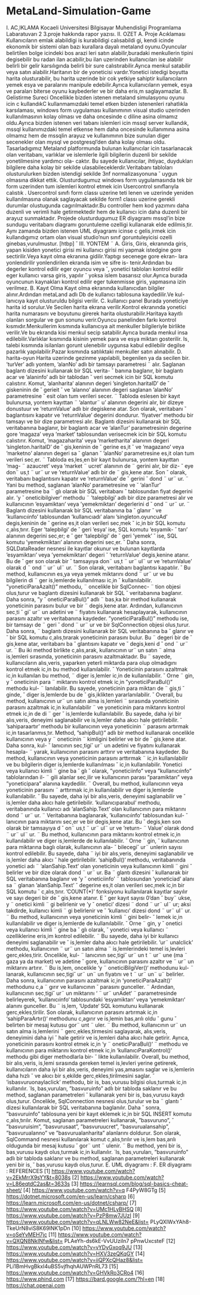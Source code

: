 # MetaLand-Simulation-Game

I. AC¸IKLAMA
Kocaeli Universitesi Bilgisayar Muhendisligi Programlama 
Labaratuvarı 2 3.proje hakkında rapor yazısı.
II. OZET
A. Proje Acıklaması
Kullanıcıların emlak alabildigi is kurabildigi calısabildi gi,
kendi icinde ekonomik bir sistemi olan bazı kurallara dayalı
metaland oyunu.Oyuncular belirtilen bolge icindeki bos arazi
leri satın alabilir,buradaki menkullerin tipini degisebilir bu
radan ilan acabilir,bu ilan uzerinden kullanıcıları ise alabilir
belirli bir gelir karsılıgında belirli bir sure calıstırabilir.Ayrıca
menkul satabilir veya satın alabilir.Haritanın bir de yoneticisi
vardır.Yonetici istedigi boyutta harita olusturabilir, bu harita
uzerinde bir cok yetkiye sahiptir kullanıcıların yemek esya 
ve paralarını manipule edebilir.Ayrıca kullanıcıların yemek, 
esya ve paraları biterse oyunu kaybederler ve bir daha eris¸m
saglayamazlar. 
B. Gelistirme Sureci 
Oncellikle bizden istenen metaland simulasyonu oyunu icin 
c kullandıkC kullanmamızdaki temel etken bizden istenenleri
rahatlıkla karsılaması, windows form uygulaması kullanımının
visual studio uzerinden kullanılmasının kolay olması ve daha 
oncesinde c diline asina olmamız oldu.Ayrıca bizden istenen
veri tabanı islemleri icin mssql server kullandık, mssql kullanımızdaki temel etkense hem daha oncesinde kullanımına 
asina olmamız hem de mssqlin arayuz ve kullanımının bize 
sunulan diger secenekler olan mysql ve postgresql’den daha 
kolay olması oldu.
Tasarladıgımız Metaland platformunda bulunan kullanıcılar 
icin tasarlanacak olan veritabanı, varlıklar ve islemlerle ilgili bilgilerin duzenli bir sekilde yonetilmesine yardımcı ola- 
caktır. Bu sayede kullanıcılar, ihtiyac¸ duydukları bilgilere
daha kolay bir sekilde ulasabileceklerdir.Veritabanı tabloları
olusturulurken bizden istendigi sekilde 3nf normalizasyonuna ˘
uygun olmasına dikkat ettik.
Olusturdugumuz windows form uygulamasında tek bir 
form uzerinden tum islemleri kontrol etmek icin Usercontrol 
sınıflarıyla calıstık . Usercontrol sınıfı form classı uzerine teti
lenen ve uzerinde yeniden kullanılmasına olanak saglayacak 
sekilde form1 classı uzerine gerekli durumlar olustugunda
cagırılmaktadır.Bu controller hem kod yazımını daha duzenli
ve verimli hale getirmektedir hem de kullanıcı icin daha
duzenli bir arayuz sunmaktadır. 
Projede olusturdugumuz ER diyagramı mssql’in 
bize sundugu veritabanı diagramı goruntuleme ozelligi
kullanarak elde edilmis¸tir. Aynı zamanda bizden
istenen UML diyagramı icinse c gelis¸irmek icin
kullandıgımız ortam olan visual studio’nun sınıf 
goruntuleyicisi  ozelli  ginebas¸vurulmustur. [htbp] ˘
III. YONTEM ¨
A. Giris¸
Giris¸ ekranında giris¸ yapan kisiden yonetici girisi mi 
kullanıcı girisi mi yapmak istedgine gore sectirilir.Veya 
kayıt olma ekranına gidilir.Yaptıgı secenege gore ekran- 
lara yonlendirilir yonlendirilen ekranda isim ve sifre is-
tenir.Ardından bu degerler kontrol edilir  eger oyuncu veya ˘,
yonetici tabloları kontrol edilir eger kullanıcı varsa giris¸ yapılır ˘
yoksa islem basarısız olur.Ayrıca burada oyuncunun kaynakları
kontrol edilir eger tukenmisse giris¸ yapmasına izin verilmez. 
B. Kayıt Olma
Kayıt olma ekranında kullanıcıdan bilgiler alınır.Ardından
metaLand adlı Db de kullanıcı tablosuna kaydedilir.Ve kul-
lanıcıya kayıt olusturuldu bilgisi verilir.
C. kullanıcı panel
Burada yoneticiye harita id sorulur.Ve Secilen harita 
ekrana verilir.Kontrol ekranında yonetici harita numarasını 
ve boyutunu girerek harita olusturabilir.Haritaya kayıtlı
olanları sorgular ve gun sonunu verir.Oyuncu panelinden 
farkı kontrol kısmıdır.Menkullerim kısmında kullanıcıya
ait menkuller bilgileriyle birlikte verilir.Ve bu ekranda
kisi menkul secip satabilir.Ayrıca burada menkul insa
edilebilir.Varlıklar kısmında kisinin yemek para ve
esya miktarı gosterilir. 
Is¸ talebi kısmında isilanları
gorunt  ulenebilir uygunsa kabul edilebilir degilse pazarlık
yapılabilir.Pazar kısmında satılıktaki menkuller satın alınabilir.
D. harita-oyun
Harita uzerinde gezinme yapılabili, begenilen ya da secilen bir.
’turVer’ adlı yontem, ’alanNo’ adlı bir tamsayı parametresi ¨
alır. Saglanan baglantı dizesini kullanarak bir SQL verita- ˘
banına baglanır, bir baglantı acar ve ’alaninfo’ adlı bir tablodan ˘
veri secmek icin bir SQL komutu calıstırır. Komut, ’alanharita’
alanının degeri ’singleton.haritaID’ de ˘ giskeninin de ˘ gerieit ˘
ve ’alanno’ alanının degeri saglanan ’alanNo’ parametresine ˘
esit olan tum verileri secer. ¨
Tabloda eslesen bir kayıt bulunursa, yontem kayıttan ¨
’alantur¨ u’ alanının degerini alır, bir dizeye donustuur ve 
’returnValue’ adlı bir degiskene atar. Son olarak, veritabanı ˘
baglantısını kapatır ve ’returnValue’ degerini dondurur. 
’fiyatver’ methodu bir tamsayı ve bir dize parametresi alır.
Baglantı dizesini kullanarak bir SQL veritabanına baglanır, 
bir baglantı acar ve ’alanTur’ parametresinin degerine gore 
’magaza’ veya ’market’ tablosundan verisecmek icin bir SQL
komutu calıstırır. Komut, ’magazaharita’ veya ’marketharita’
alanının degeri ’singleton.haritaID’ de ˘ gis¸keninin de ˘ gerine es¸it ˘
ve ’magazano’ veya ’marketno’ alanının degeri sa ˘ glanan ˘
’alanNo’ parametresine es¸it olan tum verileri sec¸er. ¨
Tabloda es¸les¸en bir kayıt bulunursa, yontem kayıttan ’mag- ¨
azaucret’ veya ’market ¨ ucret’ alanının de ¨ gerini alır, bir diz- ˘
eye don¨ us¸t ¨ ur¨ ur ve ’returnValue’ adlı bir de ¨ gis¸kene atar. Son ˘
olarak, veritabanı baglantısını kapatır ve ’returnValue’ de ˘ gerini ˘
dond ¨ ur¨ ur. ¨
Yani bu method, saglanan ’alanNo’ parametresine ve ˘
’alanTur’ parametresine ba ¨ glı olarak bir SQL veritabanı ˘
tablosundan fiyat degerini alır. ’y ˘ oneticibilgiver’ methodu ¨
’talepbilgi’ adlı bir dize parametresi alır ve kullanıcının
’esyamiktarı’ veya ’yemekmiktarı’ degerlerini d ˘ ond ¨ ur¨ ur. ¨
Baglantı dizesini kullanarak bir SQL veritabanına ba ˘ glanır ˘
ve ’kullanıcıinfo’ tablosundan ’kullanıcıadı’ alanı ’singleton.oyuncuAd’ degis¸keninin de ˘ gerine es¸it olan verileri sec¸mek ˘
ic¸in bir SQL komutu c¸alıs¸tırır.
Eger ’talepbilgi’ de ˘ geri ’esya’ ise, SQL komutu ’esyamik- ˘
tarı’ alanının degerini sec¸er; e ˘ ger ’talepbilgi’ de ˘ geri ’yemek’ ˘
ise, SQL komutu ’yemekmiktarı’ alanının degerini sec¸er. ˘
Daha sonra, SQLDataReader nesnesi ile kayıtlar okunur ve
bulunan kayıtlarda ’esyamiktarı’ veya ’yemekmiktarı’ degeri ˘
’returnValue’ degis¸kenine atanır. Bu de ˘ ger son olarak bir ˘
tamsayıya don¨ us¸t ¨ ur¨ ul¨ ur ve ’returnValue’ olarak d ¨ ond ¨ ur¨ ul¨ ur. ¨
Son olarak, veritabanı baglantısı kapatılır. ˘
Bu method, kullanıcının es¸ya veya yemek miktarını
dond ¨ ur¨ ur ve bu bilgilerin di ¨ ger is¸lemlerde kullanılması ic¸in ˘
kullanılabilir.
”yoneticiParaAzalt()” methodu, ¨ oncelikle bir SqlConnec- ¨
tion objesi olus¸turur ve baglantı dizesini kullanarak bir SQL ˘
veritabanına baglanır. Daha sonra, ”y ˘ oneticiParaBul()” adlı ¨
bas¸ka bir method kullanarak yoneticinin parasını bulur ve bir ¨
degis¸kene atar. Ardından, kullanıcının sec¸ti ˘ gi˘ ur¨ un adetini ve ¨
fiyatını kullanarak hesaplayarak, kullanıcının parasını azaltır
ve veritabanına kaydeder.
”yoneticiParaBul()” methodu ise, bir tamsayı de ¨ geri ˘
dond ¨ ur¨ ur ve bir SqlConnection objesi olus¸turur. Daha sonra, ¨
baglantı dizesini kullanarak bir SQL veritabanına ba ˘ glanır ve ˘
bir SQL komutu c¸alıs¸tırarak yoneticinin parasını bulur. Bu ¨
degeri bir de ˘ gis¸kene atar, veritabanı ba ˘ glantısını kapatır ve ˘
degis¸keni d ˘ ond ¨ ur¨ ur. ¨
Bu iki method birlikte c¸alıs¸arak, kullanıcının ur¨ un satın ¨
alma is¸lemleri sırasında, yoneticinin parasını azaltmaktadır. Bu ¨
sayede, kullanıcıların alıs¸veris¸ yaparken yeterli miktarda para
olup olmadıgını kontrol etmek ic¸in bu method kullanılabilir. ˘
Yoneticinin parasını azaltmak ic¸in kullanılan bu method, ¨
diger is¸lemler ic¸in de kullanılabilir. ˘ Orne ¨ gin, y ˘ oneticinin para ¨
miktarını kontrol etmek ic¸in ”yoneticiParaBul()” methodu kul- ¨
lanılabilir. Bu sayede, yoneticinin para miktarı de ¨ gis¸ti ˘ ginde, ˘
diger is¸lemlerde bu de ˘ gis¸iklikten yararlanılabilir. ˘
Overall, bu method, kullanıcının ur¨ un satın alma is¸lemleri ¨
sırasında yoneticinin parasını azaltmak ic¸in kullanılabilir ¨
ve yoneticinin para miktarını kontrol etmek ic¸in de di ¨ ger ˘
is¸lemlerde kullanılabilir. Bu sayede, daha iyi bir alıs¸veris¸
deneyimi saglanabilir ve is¸lemler daha akıcı hale getirilebilir. ˘
’sahiparaartır’ methodu bir kullanıcının veya yoneticinin ¨
parasını artırmak ic¸in tasarlanmıs¸tır. Method, ”sahipBul()” adlı
bir method kullanarak oncelikle kullanıcının veya y ¨ oneticinin ¨
kimligini belirler ve bir de ˘ gis¸kene atar. Daha sonra, kul- ˘
lanıcının sec¸tigi˘ ur¨ un adetini ve fiyatını kullanarak hesapla- ¨
yarak, kullanıcının parasını arttırır ve veritabanına kaydeder.
Bu method, kullanıcının veya yoneticinin parasını arttırmak ¨
ic¸in kullanılabilir ve bu bilgilerin diger is¸lemlerde kullanılması ˘
ic¸in kullanılabilir. Yonetici veya kullanıcı kimli ¨ gine ba ˘ glı ˘
olarak, ”yoneticiinfo” veya ”kullanıcıinfo” tablolarından il- ¨
gili alanlar sec¸ilir ve kullanıcının parası ”paramiktarı” veya
”yoneticipara” alanına kaydedilir. ¨
Overall, bu method, kullanıcının veya yoneticinin parasını ¨
arttırmak ic¸in kullanılabilir ve diger is¸lemlerde kullanılabilir. ˘
Bu sayede, daha iyi bir alıs¸veris¸ deneyimi saglanabilir ve ˘
is¸lemler daha akıcı hale getirilebilir.
’kullanıcıparabul’ methodu, veritabanında kullanıcı adı
’alanSahip.Text’ olan kullanıcının para miktarını dond ¨ ur¨ ur. ¨
Veritabanına baglanarak, ’kullanıcıinfo’ tablosundan kul- ˘
lanıcının para miktarını sec¸er ve bir degis¸kene atar. Bu ˘
degis¸ken son olarak bir tamsayıya d ˘ on¨ us¸t ¨ ur¨ ul¨ ur ve ’return- ¨
Value’ olarak dond ¨ ur¨ ul¨ ur. ¨
Bu method, kullanıcının para miktarını kontrol etmek ic¸in
kullanılabilir ve diger is¸lemlerde de kullanılabilir. ˘ Orne ¨ gin, ˘
kullanıcının para miktarına baglı olarak, kullanıcının ala- ˘
bilecegi˘ ur¨ unlerin sayısı kontrol edilebilir. Bu sayede, daha ¨
iyi bir alıs¸veris¸ deneyimi saglanabilir ve is¸lemler daha akıcı ˘
hale getirilebilir.
‘sahipBul()‘ methodu, veritabanında yonetici adı ¨
’alanSahip.Text’ olan yoneticinin veya kullanıcının kimli ¨ gini ˘
belirler ve bir dize olarak dond ¨ ur¨ ur. Ba ¨ glantı dizesini ˘
kullanarak bir SQL veritabanına baglanır ve ’y ˘ oneticiinfo’ ¨
tablosundan ’yoneticiad’ alanı sa ¨ glanan ’alanSahip.Text’ ˘
degerine es¸it olan verileri sec¸mek ic¸in bir SQL komutu ˘
c¸alıs¸tırır. ’COUNT(*)’ fonksiyonu kullanılarak kayıtlar sayılır
ve sayı degeri bir de ˘ gis¸kene atanır. E ˘ ger kayıt sayısı 0’dan ˘
buy¨ ukse, y ¨ onetici kimli ¨ gi belirlenir ve ’y ˘ onetici’ dizesi ¨
dond ¨ ur¨ ul¨ ur; aksi takdirde, kullanıcı kimli ¨ gi belirlenir ve ˘
’kullanıcı’ dizesi dond ¨ ur¨ ul¨ ur. ¨
Bu method, kullanıcının veya yoneticinin kimli ¨ gini belir- ˘
lemek ic¸in kullanılabilir ve diger is¸lemlerde de kullanılabilir. ˘
Orne ¨ gin, y ˘ onetici veya kullanıcı kimli ¨ gine ba ˘ glı olarak, ˘
yonetici veya kullanıcı ¨ ozelliklerine eris¸im kontrol edilebilir. ¨
Bu sayede, daha iyi bir kullanıcı deneyimi saglanabilir ve ˘
is¸lemler daha akıcı hale getirilebilir.
’ur¨ unalclick’ methodu, kullanıcının ¨ ur¨ un satın alma ¨
is¸lemlerindeki temel is¸levleri gerc¸ekles¸tirir. Oncelikle, kul- ¨
lanıcının sec¸tigi˘ ur¨ un t ¨ ur¨ une (ma ¨ gaza ya da market) ve adetine ˘
gore, kullanıcının parasını azaltır ve ¨ ur¨ un miktarını artırır. ¨
Bu is¸lem, oncelikle ‘y ¨ oneticiBilgiVer()‘ methodunu kul- ¨
lanarak, kullanıcının sec¸tigi˘ ur¨ un¨ un fiyatını ve t ¨ ur¨ un¨ u¨
belirler. Daha sonra, kullanıcının parasını azaltmak ic¸in
‘yoneticiParaAzalt()‘ methodunu c¸a ¨ gırır ve kullanıcının ˘
parasını gunceller. ¨
Ardından, kullanıcının sec¸tigi˘ ur¨ un miktarını ‘ ¨ ur¨ unAdet‘ ¨
parametresinde belirleyerek, ‘kullanıcıinfo‘ tablosundaki
‘esyamiktarı‘ veya ‘yemekmiktarı‘ alanını gunceller. Bu ¨
is¸lem, ‘Update‘ SQL komutunu kullanarak gerc¸ekles¸tirilir.
Son olarak, kullanıcının parasını artırmak ic¸in ‘sahipParaArtır()‘ methodunu c¸agırır ve is¸lemin bas¸arılı oldu ˘ gunu ˘
belirten bir mesaj kutusu gor¨ unt ¨ uler. ¨
Bu method, kullanıcının ur¨ un satın alma is¸lemlerini ¨
gerc¸ekles¸tirmesini saglayarak, alıs¸veris¸ deneyimini daha iyi ˘
hale getirir ve is¸lemleri daha akıcı hale getirir. Ayrıca,
yoneticinin parasını kontrol etmek ic¸in ‘y ¨ oneticiParaBul()‘ ¨
methodu ve kullanıcının para miktarını kontrol etmek ic¸in
‘kullanıcıParaKontrol()‘ methodu gibi diger methodlarla bir- ˘
likte kullanılabilir.
Overall, bu method, bir alıs¸veris¸ is¸lemi sırasında gereken
temel is¸levleri yerine getirerek, kullanıcıların daha iyi bir
alıs¸veris¸ deneyimi yas¸amasını saglar ve is¸lemlerin daha hızlı ˘
ve akıcı bir s¸ekilde gerc¸ekles¸tirilmesini saglar. ˘
’isbasvuruonaylaclick’ methodu, bir is¸ bas¸vurusu bilgisi
olus¸turmak ic¸in kullanılır. ˙Is¸ bas¸vuruları, ”basvuruinfo” adlı
bir tabloda saklanır ve bu method, saglanan parametreleri ˘
kullanarak yeni bir is¸ bas¸vurusu kaydı olus¸turur.
Oncelikle, SqlConnection nesnesi olus¸turulur ve ba ¨ glantı ˘
dizesi kullanılarak bir SQL veritabanına baglanılır. Daha ˘
sonra, ”basvuruinfo” tablosuna yeni bir kayıt eklemek ic¸in bir
SQL INSERT komutu c¸alıs¸tırılır.
Komut, saglanan parametreleri kullanarak, ”basvuruno”, ˘
”basvuruisim”, ”basvurusaat”, ”basvuruucret”,
”basvurualansahip”, ”basvurualanno” ve ”basvurualanharita”
alanlarını doldurur.
Son olarak, SqlCommand nesnesi kullanılarak komut
c¸alıs¸tırılır ve is¸lem bas¸arılı oldugunda bir mesaj kutusu ˘
gor¨ unt ¨ ulenir. ¨
Bu method, yeni bir is¸ bas¸vurusu kaydı olus¸turmak ic¸in kullanılır. ˙Is¸ bas¸vuruları, ”basvuruinfo” adlı bir tabloda saklanır
ve bu method, saglanan parametreleri kullanarak yeni bir is¸ ˘
bas¸vurusu kaydı olus¸turur.
E. UML diyagramı :
F. ER diyagramı :
REFERENCES
[1] https://www.youtube.com/watch?v=2EkMrrX9sYY&t=8038s
[2] https://www.youtube.com/watch?v=L86eqtdC2as&t=3633s
[3] https://learnsql.com/blog/sql-basics-cheat-sheet/
[4] https://www.youtube.com/watch?v=q F4PyW8GTg
[5] https://dotnet.microsoft.com/en-us/learn/csharp
[6] https://learn.microsoft.com/en-us/dotnet/csharp/
[7] https://www.youtube.com/watch?v=UMc1HLyBHSQ
[8] https://www.youtube.com/watch?v=PzP8mw7JUzI
[9] https://www.youtube.com/watch?v=qLNLWw82NeE&list=
PLyQXlWxYAh8-TkeUrN8viS8K69lNK1pDn
[10] https://www.youtube.com/watch?v=oSeYvMEH7jc
[11] https://www.youtube.com/watch?v=QXQN8NkINfw&list=
PLAeYh-ds6kE-VvUUziIn7 pPnwUxcsteF
[12] https://www.youtube.com/watch?v=vYDyGxoq9JU
[13] https://www.youtube.com/watch?v=HXV3zeQKqGY
[14] https://www.youtube.com/watch?v=iiQPXcQHaz8&list=
PLi1BmHvgBkxI4uBS5vjfhqhAUWPnRL73
[15] https://www.youtube.com/watch?v=GHVkRo3CRo4
[16] https://www.phind.com
[17] https://bard.google.com/?hl=en
[18] https://chat.openai.com
